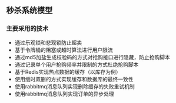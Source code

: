 ## 秒杀系统模型
### 主要采用的技术
* 通过乐观锁和悲观锁防止超卖
* 基于令牌桶的阻塞或超时算法进行用户限流
* 通过md5加盐生成校验码的方式对抢购接口进行隐藏，防止抢购脚本
* 通过记录单个用户抢购频率并限制的方式杜绝抢购脚本
* 基于Redis实现热点数据的缓存（以库存为例）
* 使用缓时双删的方式实现缓存和数据库的最终一致性
* 使用rabbitmq消息队列实现删除缓存的失败重试机制
* 使用rabbitmq消息队列实现订单的异步处理